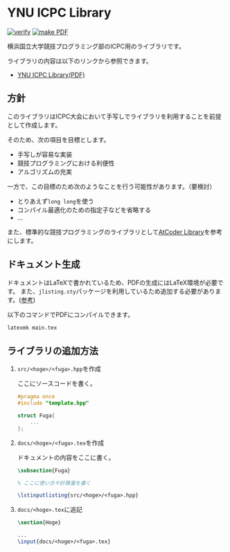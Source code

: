# YNU ICPC Library

[![verify](https://github.com/YNUCPC/ynu-icpc-library/actions/workflows/verify.yml/badge.svg)](https://github.com/YNUCPC/ynu-icpc-library/actions/workflows/verify.yml) [![make PDF](https://github.com/YNUCPC/ynu-icpc-library/actions/workflows/make_pdf.yml/badge.svg)](https://github.com/YNUCPC/ynu-icpc-library/actions/workflows/make_pdf.yml)

横浜国立大学競技プログラミング部のICPC用のライブラリです。

ライブラリの内容は以下のリンクから参照できます。

- [YNU ICPC Library(PDF)](https://ynucpc.github.io/ynu-icpc-library/main.pdf)

## 方針

このライブラリはICPC大会において手写しでライブラリを利用することを前提として作成します。

そのため、次の項目を目標とします。

- 手写しが容易な実装
- 競技プログラミングにおける利便性
- アルゴリズムの充実

一方で、この目標のため次のようなことを行う可能性があります。（要検討）

- とりあえず`long long`を使う
- コンパイル最適化のための指定子などを省略する
- ...

また、標準的な競技プログラミングのライブラリとして[AtCoder Library](https://github.com/atcoder/ac-library)を参考にします。

## ドキュメント生成

ドキュメントはLaTeXで書かれているため、PDFの生成にはLaTeX環境が必要です。
また、`jlisting.sty`パッケージを利用しているため追加する必要があります。([参考](https://qiita.com/ocian/items/28bbbec6c44b9b6b44c4))

以下のコマンドでPDFにコンパイルできます。

```bash
latexmk main.tex
```

## ライブラリの追加方法

1. `src/<hoge>/<fuga>.hpp`を作成

    ここにソースコードを書く。

    ```c++
    #pragma once
    #include "template.hpp"

    struct Fuga{
        ...
    };
    ```

1. `docs/<hoge>/<fuga>.tex`を作成

    ドキュメントの内容をここに書く。

    ```latex
    \subsection{Fuga}

    % ここに使い方や計算量を書く

    \lstinputlisting{src/<hoge>/<fuga>.hpp}
    ```

1. `docs/<hoge>.tex`に追記

    ```latex
    \section{Hoge}

    ...
    \input{docs/<hoge>/<fuga>.tex}
    ```
